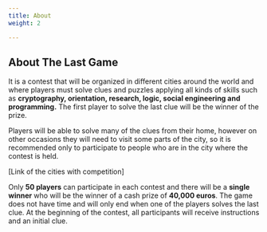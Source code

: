 ```yaml
---
title: About
weight: 2

---
```

## About The Last Game

It is a contest that will be organized in different cities around the world and where players must solve clues and puzzles applying all kinds of skills such as **cryptography, orientation, research, logic, social engineering and programming.** The first player to solve the last clue will be the winner of the prize.

Players will be able to solve many of the clues from their home, however on other occasions they will need to visit some parts of the city, so it is recommended only to participate to people who are in the city where the contest is held.

\[Link of the cities with competition\]

Only **50 players** can participate in each contest and there will be a **single winner** who will be the winner of a cash prize of **40,000 euros**. The game does not have time and will only end when one of the players solves the last clue. At the beginning of the contest, all participants will receive instructions and an initial clue.

<!---
![Example image](/img/demo.jpg)
\-->